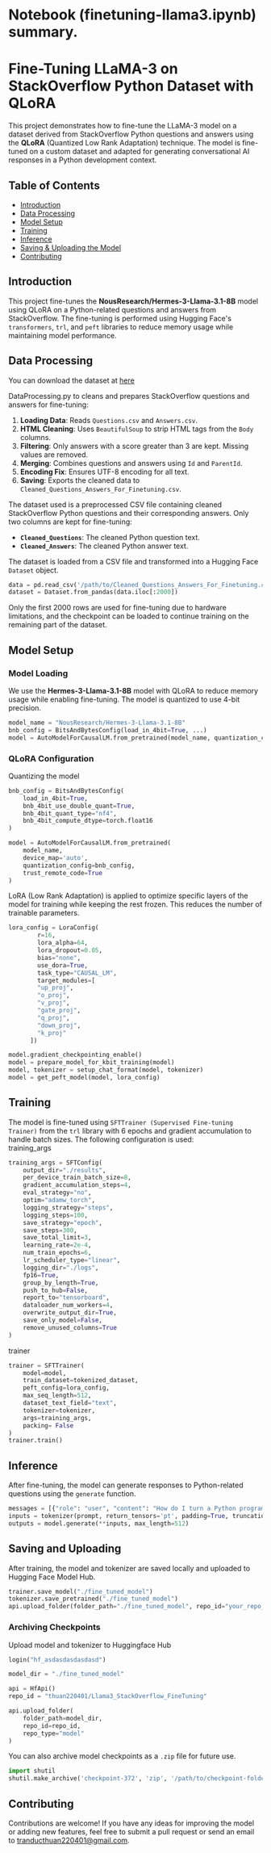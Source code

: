 # Notebook (finetuning-llama3.ipynb) summary.
# Fine-Tuning LLaMA-3 on StackOverflow Python Dataset with QLoRA

This project demonstrates how to fine-tune the LLaMA-3 model on a dataset derived from StackOverflow Python questions and answers using the **QLoRA** (Quantized Low Rank Adaptation) technique. The model is fine-tuned on a custom dataset and adapted for generating conversational AI responses in a Python development context.

## Table of Contents
- [Introduction](#introduction)
- [Data Processing](#Data-Processing)
- [Model Setup](#model-setup)
- [Training](#training)
- [Inference](#inference)
- [Saving & Uploading the Model](#Saving-and-Uploading)
- [Contributing](#contributing)
  
## Introduction
This project fine-tunes the **NousResearch/Hermes-3-Llama-3.1-8B** model using QLoRA on a Python-related questions and answers from StackOverflow. The fine-tuning is performed using Hugging Face's `transformers`, `trl`, and `peft` libraries to reduce memory usage while maintaining model performance.

## Data Processing
You can download the dataset at [here](https://www.kaggle.com/datasets/stackoverflow/pythonquestions?select=Answers.csv)

DataProcessing.py to cleans and prepares StackOverflow questions and answers for fine-tuning:

1. **Loading Data**: Reads `Questions.csv` and `Answers.csv`.
2. **HTML Cleaning**: Uses `BeautifulSoup` to strip HTML tags from the `Body` columns.
3. **Filtering**: Only answers with a score greater than 3 are kept. Missing values are removed.
4. **Merging**: Combines questions and answers using `Id` and `ParentId`.
5. **Encoding Fix**: Ensures UTF-8 encoding for all text.
6. **Saving**: Exports the cleaned data to `Cleaned_Questions_Answers_For_Finetuning.csv`.
   
The dataset used is a preprocessed CSV file containing cleaned StackOverflow Python questions and their corresponding answers. Only two columns are kept for fine-tuning:

- **`Cleaned_Questions`**: The cleaned Python question text.
- **`Cleaned_Answers`**: The cleaned Python answer text.

The dataset is loaded from a CSV file and transformed into a Hugging Face `Dataset` object.

```python
data = pd.read_csv('/path/to/Cleaned_Questions_Answers_For_Finetuning.csv')
dataset = Dataset.from_pandas(data.iloc[:2000])
```

Only the first 2000 rows are used for fine-tuning due to hardware limitations, and the checkpoint can be loaded to continue training on the remaining part of the dataset.

## Model Setup

### Model Loading

We use the **Hermes-3-Llama-3.1-8B** model with QLoRA to reduce memory usage while enabling fine-tuning. The model is quantized to use 4-bit precision.

```python
model_name = "NousResearch/Hermes-3-Llama-3.1-8B"
bnb_config = BitsAndBytesConfig(load_in_4bit=True, ...)
model = AutoModelForCausalLM.from_pretrained(model_name, quantization_config=bnb_config, ...)
```

### QLoRA Configuration

Quantizing the model

```python
bnb_config = BitsAndBytesConfig(
    load_in_4bit=True,
    bnb_4bit_use_double_quant=True,
    bnb_4bit_quant_type="nf4",
    bnb_4bit_compute_dtype=torch.float16
)

model = AutoModelForCausalLM.from_pretrained(
    model_name,
    device_map='auto',
    quantization_config=bnb_config,
    trust_remote_code=True
)
```

LoRA (Low Rank Adaptation) is applied to optimize specific layers of the model for training while keeping the rest frozen. This reduces the number of trainable parameters.

```python
lora_config = LoraConfig(
        r=16,
        lora_alpha=64,
        lora_dropout=0.05,
        bias="none",
        use_dora=True,
        task_type="CAUSAL_LM",
        target_modules=[
        "up_proj",
        "o_proj",
        "v_proj",
        "gate_proj",
        "q_proj",
        "down_proj",
        "k_proj"
      ])

model.gradient_checkpointing_enable()
model = prepare_model_for_kbit_training(model)
model, tokenizer = setup_chat_format(model, tokenizer)
model = get_peft_model(model, lora_config)
```

## Training

The model is fine-tuned using `SFTTrainer (Supervised Fine-tuning Trainer)` from the `trl` library with 6 epochs and gradient accumulation to handle batch sizes. The following configuration is used:  
training_args 
```python
training_args = SFTConfig(
    output_dir="./results",                        
    per_device_train_batch_size=8,           
    gradient_accumulation_steps=4,               
    eval_strategy="no",
    optim="adamw_torch",
    logging_strategy="steps",                  
    logging_steps=100,                        
    save_strategy="epoch",                       
    save_steps=300,                           
    save_total_limit=3,                         
    learning_rate=2e-4,                      
    num_train_epochs=6,
    lr_scheduler_type="linear",
    logging_dir="./logs",                    
    fp16=True,                               
    group_by_length=True,                       
    push_to_hub=False,                     
    report_to="tensorboard",
    dataloader_num_workers=4,
    overwrite_output_dir=True,          
    save_only_model=False,
    remove_unused_columns=True
)
```
trainer
```python
trainer = SFTTrainer(
    model=model,
    train_dataset=tokenized_dataset,
    peft_config=lora_config,
    max_seq_length=512,
    dataset_text_field="text",
    tokenizer=tokenizer,
    args=training_args,
    packing= False
)
trainer.train()
```

## Inference

After fine-tuning, the model can generate responses to Python-related questions using the `generate` function.

```python
messages = [{"role": "user", "content": "How do I turn a Python program into an .egg file?"}]
inputs = tokenizer(prompt, return_tensors='pt', padding=True, truncation=True).to("cuda")
outputs = model.generate(**inputs, max_length=512)
```

## Saving and Uploading

After training, the model and tokenizer are saved locally and uploaded to Hugging Face Model Hub.

```python
trainer.save_model("./fine_tuned_model")
tokenizer.save_pretrained("./fine_tuned_model")
api.upload_folder(folder_path="./fine_tuned_model", repo_id="your_repo_id", repo_type="model")
```

### Archiving Checkpoints

Upload model and tokenizer to Huggingface Hub 
```python
login("hf_asdasdasdasdasd")

model_dir = "./fine_tuned_model"

api = HfApi()
repo_id = "thuan220401/Llama3_StackOverflow_FineTuning"

api.upload_folder(
    folder_path=model_dir, 
    repo_id=repo_id,
    repo_type="model"
)
```

You can also archive model checkpoints as a `.zip` file for future use.

```python
import shutil
shutil.make_archive('checkpoint-372', 'zip', '/path/to/checkpoint-folder')
```
  
## Contributing
Contributions are welcome! If you have any ideas for improving the model or adding new features, feel free to submit a pull request or send an email to [tranducthuan220401@gmail.com](mailto:tranducthuan220401@gmail.com).
